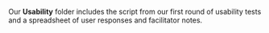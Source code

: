 Our **Usability** folder includes the script from our first round of usability tests and a spreadsheet of user responses and facilitator notes.
